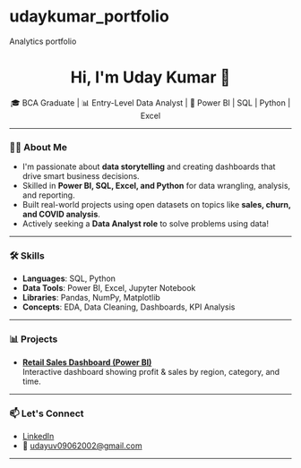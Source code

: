 # udaykumar_portfolio
Analytics portfolio
<h1 align="center">Hi, I'm Uday Kumar 👋</h1>

<p align="center">
🎓 BCA Graduate | 📊 Entry-Level Data Analyst | 💼 Power BI | SQL | Python | Excel
</p>

---

### 👨‍💻 About Me

- I'm passionate about **data storytelling** and creating dashboards that drive smart business decisions.
- Skilled in **Power BI, SQL, Excel, and Python** for data wrangling, analysis, and reporting.
- Built real-world projects using open datasets on topics like **sales, churn, and COVID analysis**.
- Actively seeking a **Data Analyst role** to solve problems using data!

---

### 🛠️ Skills

- **Languages**: SQL, Python
- **Data Tools**: Power BI, Excel, Jupyter Notebook
- **Libraries**: Pandas, NumPy, Matplotlib
- **Concepts**: EDA, Data Cleaning, Dashboards, KPI Analysis

---

### 📊 Projects

- **[Retail Sales Dashboard (Power BI)](https://github.com/yourusername/retail-sales-dashboard)**  
  Interactive dashboard showing profit & sales by region, category, and time.


---

### 📫 Let's Connect

- [LinkedIn](https://www.linkedin.com/in/uday-kumar-09b5b2227/?trk=opento_sprofile_details)
- 📧 udayuv09062002@gmail.com

---
